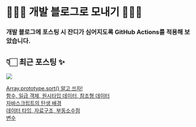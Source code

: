 # 👩🏻‍🌾 개발 블로그로 모내기 🌱🌳✨

### 개발 블로그에 포스팅 시 잔디가 심어지도록 GitHub Actions를 적용해 보았습니다.

## 👇🏻 최근 포스팅 ✨
<p>
    <a href="https://herlang.tistory.com"><img src="https://img.shields.io/badge/Blog-FF5722?style=flat-square&logo=Blogger&logoColor=white"/></a><br>
</p>

<a href=https://herlang.tistory.com/entry/Arrayprototypesort-%EC%95%8C%EA%B3%A0-%EC%93%B0%EC%9E%90>Array.prototype.sort() 알고 쓰자!</a></br><a href=https://herlang.tistory.com/entry/%ED%95%A8%EC%88%98>함수, 일급 객체, 원시타입 데이터, 참조형 데이터</a></br><a href=https://herlang.tistory.com/entry/%EC%9E%90%EB%B0%94%EC%8A%A4%ED%81%AC%EB%A6%BD%ED%8A%B8%EC%9D%98-%ED%83%84%EC%83%9D-%EB%B0%B0%EA%B2%BD>자바스크립트의 탄생 배경</a></br><a href=https://herlang.tistory.com/entry/%EB%8D%B0%EC%9D%B4%ED%84%B0-%ED%83%80%EC%9E%85-%EC%9E%90%EB%A3%8C%EA%B5%AC%EC%A1%B0>데이터 타입, 자료구조, 부동소수점</a></br><a href=https://herlang.tistory.com/entry/%EB%B3%80%EC%88%98-%EA%B8%B0%EB%B3%B8>변수</a></br>
